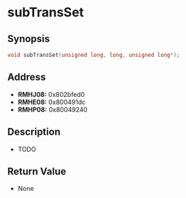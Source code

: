 # subTransSet



Synopsis
--------
```C++
void subTransSet(unsigned long, long, unsigned long*);
```



Address
-------
 * __RMHJ08:__ 0x802bfed0
 * __RMHE08:__ 0x800491dc
 * __RMHP08:__ 0x80049240



Description
-----------
 * TODO



Return Value
------------
 * None

